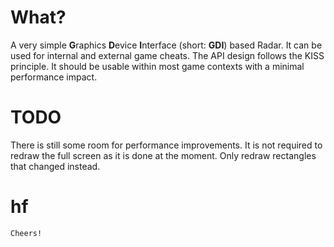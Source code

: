 # What?

A very simple **G**raphics **D**evice **I**nterface (short: **GDI**) based Radar.
It can be used for internal and external game cheats.
The API design follows the KISS principle.
It should be usable within most game contexts with a minimal performance impact.

# TODO

There is still some room for performance improvements.
It is not required to redraw the full screen as it is done at the moment.
Only redraw rectangles that changed instead.

# hf

`Cheers!`